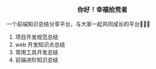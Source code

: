  <h3  align="center">
         你好！幸福拾荒者
  </h3>

  <p>一个前端知识总结分享平台，与大家一起共同成长的平台💪💪💪</p>

1.  项目开发规范总结
1.  web 开发知识点总结
1.  常用工具开发总结
1.  前端进阶知识总结
